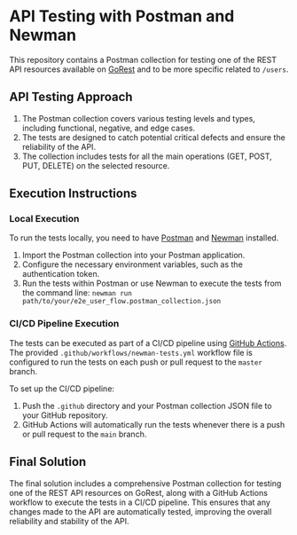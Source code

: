 # API Testing with Postman and Newman

This repository contains a Postman collection for testing one of the REST API resources available on [GoRest](https://gorest.co.in/) and to be more specific related to `/users`.

## API Testing Approach

1. The Postman collection covers various testing levels and types, including functional, negative, and edge cases.
2. The tests are designed to catch potential critical defects and ensure the reliability of the API.
3. The collection includes tests for all the main operations (GET, POST, PUT, DELETE) on the selected resource.

## Execution Instructions

### Local Execution

To run the tests locally, you need to have [Postman](https://www.postman.com/) and [Newman](https://www.npmjs.com/package/newman) installed.

1. Import the Postman collection into your Postman application.
2. Configure the necessary environment variables, such as the authentication token.
3. Run the tests within Postman or use Newman to execute the tests from the command line:
   `newman run path/to/your/e2e_user_flow.postman_collection.json`

### CI/CD Pipeline Execution

The tests can be executed as part of a CI/CD pipeline using [GitHub Actions](https://github.com/features/actions). The provided `.github/workflows/newman-tests.yml` workflow file is configured to run the tests on each push or pull request to the `master` branch.

To set up the CI/CD pipeline:

1. Push the `.github` directory and your Postman collection JSON file to your GitHub repository.
2. GitHub Actions will automatically run the tests whenever there is a push or pull request to the `main` branch.

## Final Solution

The final solution includes a comprehensive Postman collection for testing one of the REST API resources on GoRest, along with a GitHub Actions workflow to execute the tests in a CI/CD pipeline. This ensures that any changes made to the API are automatically tested, improving the overall reliability and stability of the API.
